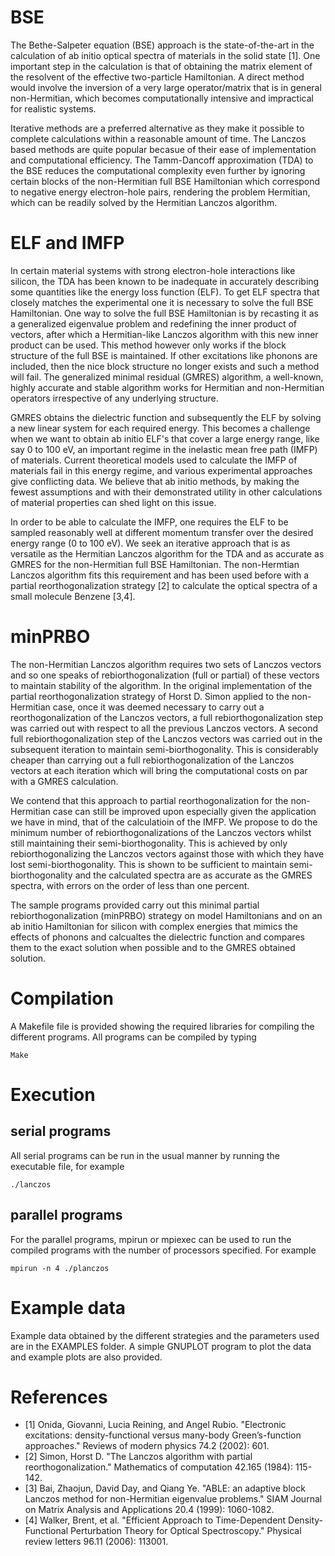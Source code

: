 # BSE
The Bethe-Salpeter equation (BSE) approach is the state-of-the-art in the calculation of ab initio optical spectra of materials in the solid state [1]. One important step in the calculation is that of obtaining the matrix element of the resolvent of the effective two-particle Hamiltonian. A direct method would involve the inversion of a very large operator/matrix that is in general non-Hermitian, which becomes computationally intensive and impractical for realistic systems.

Iterative methods are a preferred alternative as they make it possible to complete calculations within a reasonable amount of time. The Lanczos based methods are quite popular becasue of their ease of implementation and computational efficiency. The Tamm-Dancoff approximation (TDA) to the BSE reduces the computational complexity even further by ignoring certain blocks of the non-Hermitian full BSE Hamiltonian which correspond to negative energy electron-hole pairs, rendering the problem Hermitian, which can be readily solved by the Hermitian Lanczos algorithm.

# ELF and IMFP
In certain material systems with strong electron-hole interactions like silicon, the TDA has been known to be inadequate in accurately describing some quantities like the energy loss function (ELF). To get ELF spectra that closely matches the experimental one it is necessary to solve the full BSE Hamiltonian. One way to solve the full BSE Hamiltonian is by recasting it as a generalized eigenvalue problem and redefining the inner product of vectors, after which a Hermitian-like Lanczos algorithm with this new inner product can be used. This method however only works if the block structure of the full BSE is maintained. If other excitations like phonons are included, then the nice block structure no longer exists and such a method will fail. The generalized minimal residual (GMRES) algorithm, a well-known, highly accurate and stable algorithm works for Hermitian and non-Hermitian operators irrespective of any underlying structure. 

GMRES obtains the dielectric function and subsequently the ELF by solving a new linear system for each required energy. This becomes a challenge when we want to obtain ab initio ELF's that cover a large energy range, like say 0 to 100 eV, an important regime in the inelastic mean free path (IMFP) of materials. Current theoretical models used to calculate the IMFP of materials fail in this energy regime, and various experimental approaches give conflicting data. We believe that ab initio methods, by making the fewest assumptions and with their demonstrated utility in other calculations of material properties can shed light on this issue.

In order to be able to calculate the IMFP, one requires the ELF to be sampled reasonably well at different momentum transfer over the desired energy range (0 to 100 eV). We seek an iterative approach that is as versatile as the Hermitian Lanczos algorithm for the TDA and as accurate as GMRES for the non-Hermitian full BSE Hamiltonian. The non-Hermtian Lanczos algorithm fits this requirement and has been used before with a partial reorthogonalization strategy [2] to calculate the optical spectra of a small molecule Benzene [3,4].

# minPRBO
The non-Hermitian Lanczos algorithm requires two sets of Lanczos vectors and so one speaks of rebiorthogonalization (full or partial) of these vectors to maintain stability of the algorithm. In the original implementation of the partial reorthogonalization strategy of Horst D. Simon applied to the non-Hermitian case, once it was deemed necessary to carry out a reorthogonalization of the Lanczos vectors, a full rebiorthogonalization step was carried out with respect to all the previous Lanczos vectors. A second full rebiorthogonalization step of the Lanczos vectors was carried out in the subsequent iteration to maintain semi-biorthogonality. This is considerably cheaper than carrying out a full rebiorthogonalization of the Lanczos vectors at each iteration which will bring the computational costs on par with a GMRES calculation.

We contend that this approach to partial reorthogonalization for the non-Hermitian case can still be improved upon especially given the application we have in mind, that of the calculatioin of the IMFP.
We propose to do the minimum number of rebiorthogonalizations of the Lanczos vectors whilst still maintaining their semi-biorthogonality. This is achieved by only rebiorthogonalizing the Lanczos vectors against those with which they have lost semi-biorthogonality. This is shown to be sufficient to maintain semi-biorthogonality and the calculated spectra are as accurate as the GMRES spectra, with errors on the order of less than one percent.

The sample programs provided carry out this minimal partial rebiorthogonalization (minPRBO) strategy on model Hamiltonians and on an ab initio Hamiltonian for silicon with complex energies that mimics the effects of phonons and calcualtes the dielectric function and compares them to the exact solution when possible and to the GMRES obtained solution.

# Compilation
A Makefile file is provided showing the required libraries for compiling the different programs. All programs can be compiled by typing 

```
Make
```

# Execution
## serial programs
All serial programs can be run in the usual manner by running the executable file, for example
```
./lanczos
```
## parallel programs
For the parallel programs, mpirun or mpiexec can be used to run the compiled programs with the number of processors specified. For example
```
mpirun -n 4 ./planczos
```

# Example data
Example data obtained by the different strategies and the parameters used are in the EXAMPLES folder. A simple GNUPLOT program to plot the data and example plots are also provided.

# References
- [1] Onida, Giovanni, Lucia Reining, and Angel Rubio. "Electronic excitations: density-functional versus many-body Green’s-function approaches." Reviews of modern physics 74.2 (2002): 601.
- [2] Simon, Horst D. "The Lanczos algorithm with partial reorthogonalization." Mathematics of computation 42.165 (1984): 115-142.
- [3] Bai, Zhaojun, David Day, and Qiang Ye. "ABLE: an adaptive block Lanczos method for non-Hermitian eigenvalue problems." SIAM Journal on Matrix Analysis and Applications 20.4 (1999): 1060-1082.
- [4] Walker, Brent, et al. "Efficient Approach to Time-Dependent Density-Functional Perturbation Theory<? format?> for Optical Spectroscopy." Physical review letters 96.11 (2006): 113001.
